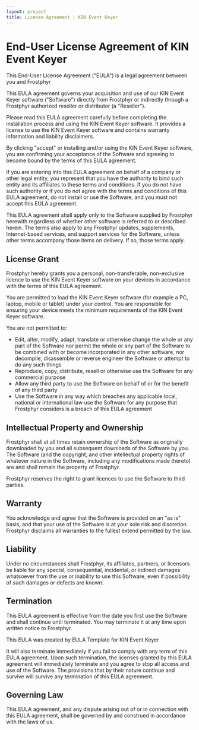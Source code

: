 ```yaml
---
layout: project
title: License Agreement | KIN Event Keyer
---
```


# End-User License Agreement of KIN Event Keyer

This End-User License Agreement ("EULA") is a legal agreement between you and Frostphyr

This EULA agreement governs your acquisition and use of our KIN Event Keyer software ("Software") directly from Frostphyr or indirectly through a Frostphyr authorized reseller or distributor (a "Reseller").

Please read this EULA agreement carefully before completing the installation process and using the KIN Event Keyer software. It provides a license to use the KIN Event Keyer software and contains warranty information and liability disclaimers.

By clicking "accept" or installing and/or using the KIN Event Keyer software, you are confirming your acceptance of the Software and agreeing to become bound by the terms of this EULA agreement.

If you are entering into this EULA agreement on behalf of a company or other legal entity, you represent that you have the authority to bind such entity and its affiliates to these terms and conditions. If you do not have such authority or if you do not agree with the terms and conditions of this EULA agreement, do not install or use the Software, and you must not accept this EULA agreement.

This EULA agreement shall apply only to the Software supplied by Frostphyr herewith regardless of whether other software is referred to or described herein. The terms also apply to any Frostphyr updates, supplements, Internet-based services, and support services for the Software, unless other terms accompany those items on delivery. If so, those terms apply.

## License Grant

Frostphyr hereby grants you a personal, non-transferable, non-exclusive licence to use the KIN Event Keyer software on your devices in accordance with the terms of this EULA agreement.

You are permitted to load the KIN Event Keyer software (for example a PC, laptop, mobile or tablet) under your control. You are responsible for ensuring your device meets the minimum requirements of the KIN Event Keyer software.

You are not permitted to:

* Edit, alter, modify, adapt, translate or otherwise change the whole or any part of the Software nor permit the whole or any part of the Software to be combined with or become incorporated in any other software, nor decompile, disassemble or reverse engineer the Software or attempt to do any such things
* Reproduce, copy, distribute, resell or otherwise use the Software for any commercial purpose
* Allow any third party to use the Software on behalf of or for the benefit of any third party
* Use the Software in any way which breaches any applicable local, national or international law
use the Software for any purpose that Frostphyr considers is a breach of this EULA agreement

## Intellectual Property and Ownership

Frostphyr shall at all times retain ownership of the Software as originally downloaded by you and all subsequent downloads of the Software by you. The Software (and the copyright, and other intellectual property rights of whatever nature in the Software, including any modifications made thereto) are and shall remain the property of Frostphyr.

Frostphyr reserves the right to grant licences to use the Software to third parties.

## Warranty

You acknowledge and agree that the Software is provided on an "as is" basis, and that your use of the Software is at your sole risk and discretion. Frostphyr disclaims all warranties to the fullest extend permitted by the law.

## Liability

Under no circumstances shall Frostphyr, its affiliates, partners, or licensors be liable for any special, consequential, incidental, or indirect damages whatsoever from the use or inability to use this Software, even if possibility of such damages or defects are known.

## Termination

This EULA agreement is effective from the date you first use the Software and shall continue until terminated. You may terminate it at any time upon written notice to Frostphyr.

This EULA was created by EULA Template for KIN Event Keyer

It will also terminate immediately if you fail to comply with any term of this EULA agreement. Upon such termination, the licenses granted by this EULA agreement will immediately terminate and you agree to stop all access and use of the Software. The provisions that by their nature continue and survive will survive any termination of this EULA agreement.

## Governing Law

This EULA agreement, and any dispute arising out of or in connection with this EULA agreement, shall be governed by and construed in accordance with the laws of us.